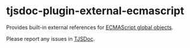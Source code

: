 # tjsdoc-plugin-external-ecmascript
Provides built-in external references for [ECMAScript global objects](https://developer.mozilla.org/en-US/docs/Web/JavaScript/Reference/Global_Objects).

Please report any issues in [TJSDoc](https://github.com/typhonjs-doc/tjsdoc/issues).
